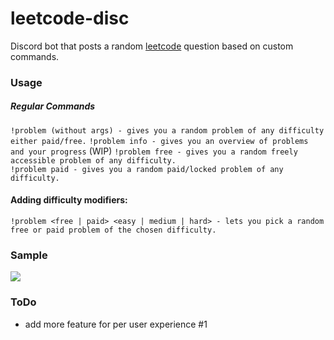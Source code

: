 # leetcode-disc
Discord bot that posts a random [leetcode](https://leetcode.com/) question based on custom commands.

### Usage

##### Regular Commands

`!problem (without args) - gives you a random problem of any difficulty either paid/free.` 
`!problem info - gives you an overview of problems and your progress` (WIP)
`!problem free - gives you a random freely accessible problem of any difficulty.`  
`!problem paid - gives you a random paid/locked problem of any difficulty.`  

#### Adding difficulty modifiers:

`!problem <free | paid> <easy | medium | hard> - lets you pick a random free or paid problem of the chosen difficulty.`

### Sample

![](https://github.com/chakrakan/leetcode-disc/blob/master/demo/demo.gif)


### ToDo

- add more feature for per user experience #1 
